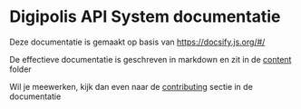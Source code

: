 # Digipolis API System documentatie

Deze documentatie is gemaakt op basis van https://docsify.js.org/#/

De effectieve documentatie is geschreven in markdown en zit in de [content](/content) folder

Wil je meewerken, kijk dan even naar de [contributing](/content/contributing) sectie in de documentatie